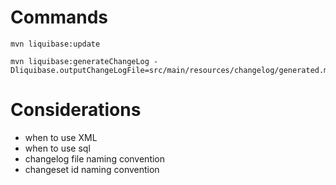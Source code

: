# Commands
```
mvn liquibase:update 
```
```
mvn liquibase:generateChangeLog -Dliquibase.outputChangeLogFile=src/main/resources/changelog/generated.mysql.sql
```

# Considerations
* when to use XML
* when to use sql
* changelog file naming convention
* changeset id naming convention